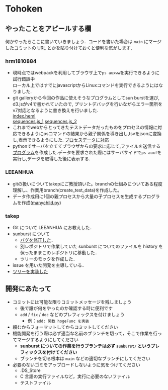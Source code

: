 # Tohoken

## やったことをアピールする欄

何かやったらここに書いていきましょう．コードを書いた場合は `main` にマージしたコミットの URL とかを貼り付けておくと便利な気がします．

<!-- 
### の前後には１個ずつ空行を置いてください（warning が大量に出てくるので）
-->

### hrm1810884

- 現時点ではwebpackを利用してブラウザ上で`ps auxww`を実行できるように試行錯誤中  
ローカル上ではすでにjavascriptからLinuxコマンドを実行できるようにはなりました.
- git galleryから今回の作品に使えそうなプログラムとしてsun burstを選び, d3.jsがv4で書かれていたので, プリントデバッグを行いながらエラー箇所をv7対応となるように書き換えを行いました.  
[index.heml](https://gist.github.com/hrm1810884/f1683981dac1dc126e251a1bebc4de94/revisions)  
[sequences.js_1](https://gist.github.com/hrm1810884/6977ad57e0cfac5e37a3c7d56dc3b19a/revisions)
[sequences.js_2](https://github.com/takepedia/sunburst/commit/82bd4dea60bc3842d6bb529f2ade5a4ce9901d9e) 
- これまでwebからとってきたテストデータだったものをプロセスの情報に対応できるようにpsコマンドの結果から親子関係を導き出し,tsvをjsonに変換し,表示できるようにした.
[プロセスデータに対応](https://github.com/InfovisHandsOn/B-Tohoken/commit/bde525023d9fe6b831ad05e9a74dcbfa64bbf599)
- pythonでサーバを立ててブラウザからの要求に応じて,ファイルを送信する[プログラム](https://github.com/InfovisHandsOn/B-Tohoken/commit/fe4e5848eb79a6d75b04cec4d09bf2a8fc657e23)を作成した.データを要求された際にはサーバサイドで`ps auxf`を実行し,データを取得した後に表示する.

### LEEANHUA

- gitの扱いについてtakepにご教授頂いた。branchの仕組みについてある程度理解し、作業用branch(create_test_data)を作成した。
- データ作成用に1個の親プロセスから大量の子プロセスを生成するプログラムを作成([manychild.py](https://github.com/InfovisHandsOn/B-Tohoken/commit/8342cc4b3509e59fde55f0bf4dfe7a6d44a94a90))

### takep

- Git について LEEANHUA にお教えした．
- sunburst について
  - [バグを修正した](https://github.com/InfovisHandsOn/B-Tohoken/commit/cbe4bc66faba535a96f358d9c968e739967aa559)．
  - 別レポジトリで作業していた sunburst についてのファイルを history を保ったままこのレポジトリに移動した．
  - ツリーのモックを作成した．
- issue を用いた開発を主導している．
- [ツリーを実装した](https://github.com/InfovisHandsOn/B-Tohoken/commit/08c094f9f11df1b053414c8a9cdaf4cfe52014bd)

## 開発にあたって

- コミットには可能な限りコミットメッセージを残しましょう
  - 後で誰が何をやったのか確認する時に便利です
  - `add` / `fix` / `doc` などのプレフィックスを付けましょう
    - 例：`add: 関数 hogeFunc を実装`
- 頼むからフォーマットしてからコミットしてください
- 機能開発を行う際は必ず適当な名前のブランチを切って，そこで作業を行ってマージするようにしてください
  - **sunburst についての作業を行うブランチは必ず `sunburst/` というプレフィックスを付けてください**
  - ブランチを切る根本は `main` などの適切なブランチにしてください
- 必要のないゴミをアップロードしないように気をつけてください
  - .DS_Store
  - C 言語の実行ファイルなど，実行に必要のないファイル
  - テストファイル
